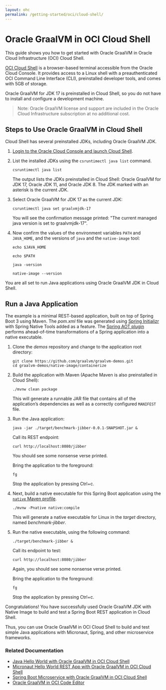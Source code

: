 ```yaml
---
layout: ohc
permalink: /getting-started/oci/cloud-shell/
---
```


# Oracle GraalVM in OCI Cloud Shell

This guide shows you how to get started with Oracle GraalVM in Oracle Cloud Infrastructure (OCI) Cloud Shell.

[OCI Cloud Shell](https://docs.oracle.com/iaas/Content/API/Concepts/cloudshellintro.htm) is a browser-based terminal accessible from the Oracle Cloud Console. 
It provides access to a Linux shell with a preauthenticated OCI Command Line Interface (CLI), preinstalled developer tools, and comes with 5GB of storage.

Oracle GraalVM for JDK 17 is preinstalled in Cloud Shell, so you do not have to install and configure a development machine.

> Note: Oracle GraalVM license and support are included in the Oracle Cloud Infrastructure subscription at no additional cost.

## Steps to Use Oracle GraalVM in Cloud Shell

Cloud Shell has several preinstalled JDKs, including Oracle GraalVM JDK.

1. [Login to the Oracle Cloud Console and launch Cloud Shell](https://cloud.oracle.com/?bdcstate=maximized&cloudshell=true).

2. List the installed JDKs using the `csruntimectl java list` command. 
    ```shell
    csruntimectl java list
    ```
    The output lists the JDKs preinstalled in Cloud Shell: Oracle GraalVM for JDK 17, Oracle JDK 11, and Oracle JDK 8. The JDK marked with an asterisk is the current JDK.

3. Select Oracle GraalVM for JDK 17 as the current JDK:
    ```shell
    csruntimectl java set graalvmjdk-17
    ```
    You will see the confirmation message printed: "The current managed java version is set to graalvmjdk-17".

4. Now confirm the values of the environment variables `PATH` and `JAVA_HOME`, and the versions of `java` and the `native-image` tool:
    ```shell
    echo $JAVA_HOME
    ```
    ```shell
    echo $PATH
    ```
    ```shell
    java -version
    ```
    ```shell
    native-image --version
    ```

You are all set to run Java applications using Oracle GraalVM JDK in Cloud Shell.

## Run a Java Application

The example is a minimal REST-based application, built on top of Spring Boot 3 using Maven. 
The _pom.xml_ file was generated using [Spring Initializr](https://start.spring.io/) with Spring Native Tools added as a feature. 
The [Spring AOT plugin](https://docs.spring.io/spring-native/docs/current/reference/htmlsingle/#spring-aot) performs ahead-of-time transformations of a Spring application into a native executable.

1.  Clone the _demos_ repository and change to the application root directory:
    ```shell
    git clone https://github.com/graalvm/graalvm-demos.git
    cd graalvm-demos/native-image/containerize
    ```
2. Build the application with Maven (Apache Maven is also preinstalled in Cloud Shell):
    ```shell
    ./mvnw clean package
    ```
    This will generate a runnable JAR file that contains all of the application’s dependencies as well as a correctly configured `MANIFEST` file.

3. Run the Java application:
    ```shell
    java -jar ./target/benchmark-jibber-0.0.1-SNAPSHOT.jar &
    ```
	
    Call its REST endpoint:
    ```shell
    curl http://localhost:8080/jibber
    ```
    You should see some nonsense verse printed.
    
    Bring the application to the foreground:
    ```shell
    fg
    ```

    Stop the application by pressing Ctrl+c.

4. Next, build a native executable for this Spring Boot application using the [`native` Maven profile](https://graalvm.github.io/native-build-tools/latest/maven-plugin.html#quickstart).
    ```shell
    ./mvnw -Pnative native:compile
    ```
    This will generate a native executable for Linux in the _target_ directory, named _benchmark-jibber_.

5. Run the native executable, using the following command:
    ```shell
   ./target/benchmark-jibber &
    ```
    
    Call its endpoint to test:
    ```shell
    curl http://localhost:8080/jibber
    ```
    Again, you should see some nonsense verse printed. 
    
    Bring the application to the foreground:
    ```shell
    fg
    ```
    Stop the application by pressing Ctrl+c.

Congratulations! You have successfully used Oracle GraalVM JDK with Native Image to build and test a Spring Boot REST application in Cloud Shell. 

Thus, you can use Oracle GraalVM in OCI Cloud Shell to build and test simple Java applications with Micronaut, Spring, and other microservice frameworks.

### Related Documentation

- [Java Hello World with Oracle GraalVM in OCI Cloud Shell](https://github.com/graalvm/graalvm-demos/blob/master/java-hello-world-maven/README-Cloud-Shell.md)
- [Micronaut Hello World REST App with Oracle GraalVM in OCI Cloud Shell](https://github.com/graalvm/graalvm-demos/blob/master/micronaut-hello-rest-maven/README-Cloud-Shell.md)
- [Spring Boot Microservice with Oracle GraalVM in OCI Cloud Shell](https://github.com/graalvm/graalvm-demos/blob/master/spring-native-image/README-Cloud-Shell.md)
- [Oracle GraalVM in OCI Code Editor](code-editor.md)